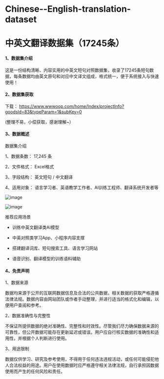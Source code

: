 # Chinese--English-translation-dataset

# 中英文翻译数据集（17245条）

#### 1、数据集介绍

这是一份结构清晰、内容实用的中英文短句对照数据集，收录了17245条短句数据，每条数据均由英文原句和对应中文译文组成，格式统一，便于系统接入与快速使用！

#### 2、数据集获取

下载： https://www.wwwoop.com/home/Index/projectInfo?goodsId=83&typeParam=1&subKey=0

(整理不易，小偿获取，感谢理解~）

#### 3、数据概述

数据集介绍

1、数据条数： 17,245 条

2、文件格式： Excel格式

3、字段结构： 英文短句 / 中文翻译

4、适用对象： 语言学习者、英语教学工作者、AI训练工程师、翻译系统开发者等

![image](https://github.com/user-attachments/assets/90f48ac4-c27c-4fae-8e56-ebf00382f161)

![image](https://github.com/user-attachments/assets/c2a3e1a7-4cdb-462a-ae60-f867b06e413f)



推荐应用场景

- 训练中英文翻译类AI模型

- 中英对照类学习App、小程序内容支撑

- 搭建翻译词库、短句搜索工具、语言学习网站

- 语音识别、翻译模型的训练语料辅助

#### 4、免责声明

1、数据来源

数据均来源于公开的互联网数据信息及合法的公共数据，相关数据的获取严格遵循法律法规。数据内容由网站团队或作者手动整理，并进行适当的格式化和编辑，以便用户查阅和参考。

2、数据准确性与完整性

不保证所提供数据的绝对准确性、完整性和时效性。尽管我们尽力确保数据来源的可靠性，但公开数据可能存在更新延迟或错误。用户应自行核实数据的准确性和适用性，并根据个人判断进行使用。

3、用途限制

数据仅供学习、研究及参考使用，不得用于任何违法违规活动，或任何可能侵犯他人合法权益的用途。用户在使用数据时应严格遵守相关法律法规，自行承担因数据使用而产生的任何风险和责任。
